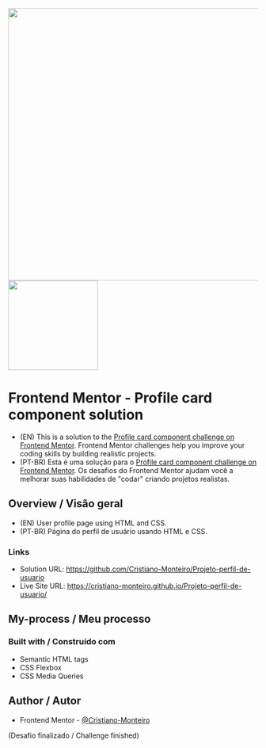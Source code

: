 <div>
    <img src="https://user-images.githubusercontent.com/91402144/148617102-4e8ea3ad-7b90-465f-b5c1-ff28ee6069cb.png" width="550px">
    <img src="https://user-images.githubusercontent.com/91402144/159095391-fe35c3ee-940a-4806-abc3-b822d010afd7.png" width="181px">
</div>

# Frontend Mentor - Profile card component solution
- (EN) This is a solution to the [Profile card component challenge on Frontend Mentor](https://www.frontendmentor.io/challenges/profile-card-component-cfArpWshJ). Frontend Mentor challenges help you improve your coding skills by building realistic projects. 
- (PT-BR) Esta é uma solução para o [Profile card component challenge on Frontend Mentor](https://www.frontendmentor.io/challenges/profile-card-component-cfArpWshJ). Os desafios do Frontend Mentor ajudam você a melhorar suas habilidades de "codar" criando projetos realistas.

## Overview / Visão geral
- (EN) User profile page using HTML and CSS.
- (PT-BR) Página do perfil de usuário usando HTML e CSS.

### Links
- Solution URL: https://github.com/Cristiano-Monteiro/Projeto-perfil-de-usuario
- Live Site URL: https://cristiano-monteiro.github.io/Projeto-perfil-de-usuario/

## My-process / Meu processo
### Built with / Construído com
- Semantic HTML tags
- CSS Flexbox
- CSS Media Queries

## Author / Autor
- Frontend Mentor - [@Cristiano-Monteiro](https://www.frontendmentor.io/profile/Cristiano-Monteiro)

(Desafio finalizado / Challenge finished)

